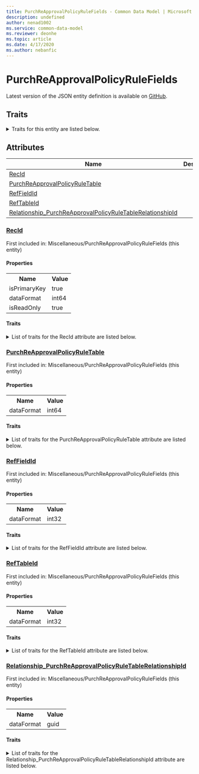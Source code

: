 ```yaml
---
title: PurchReApprovalPolicyRuleFields - Common Data Model | Microsoft Docs
description: undefined
author: nenad1002
ms.service: common-data-model
ms.reviewer: deonhe
ms.topic: article
ms.date: 4/17/2020
ms.author: nebanfic
---
```


# PurchReApprovalPolicyRuleFields

  
 Latest version of the JSON entity definition is available on <a href="https://github.com/Microsoft/CDM/tree/master/schemaDocuments/core/erp/Tables/SupplyChain/ProcurementAndSourcing/Miscellaneous/PurchReApprovalPolicyRuleFields.cdm.json" target="_blank">GitHub</a>.  

## Traits

<details>
<summary>Traits for this entity are listed below.  
</summary>

**is.identifiedBy**  
  names a specifc identity attribute to use with an entity  <table><tr><th>Parameter</th><th>Value</th><th>Data type</th><th>Explanation</th></tr><tr><td>attribute</td><td>[PurchReApprovalPolicyRuleFields/(resolvedAttributes)/RecId](#RecId)</td><td>attribute</td><td></td></tr></table>

**is.CDM.entityVersion**  
  <table><tr><th>Parameter</th><th>Value</th><th>Data type</th><th>Explanation</th></tr><tr><td>versionNumber</td><td>"1.0.0"</td><td>string</td><td>semantic version number of the entity</td></tr></table>

**is.application.releaseVersion**  
  <table><tr><th>Parameter</th><th>Value</th><th>Data type</th><th>Explanation</th></tr><tr><td>releaseVersion</td><td>"10.0.13.0"</td><td>string</td><td>semantic version number of the application introducing this entity</td></tr></table>

</details>

## Attributes

|Name|Description|First Included in Instance|
|---|---|---|
|[RecId](#RecId)||<a href="PurchReApprovalPolicyRuleFields.md" target="_blank">Miscellaneous/PurchReApprovalPolicyRuleFields</a>|
|[PurchReApprovalPolicyRuleTable](#PurchReApprovalPolicyRuleTable)||<a href="PurchReApprovalPolicyRuleFields.md" target="_blank">Miscellaneous/PurchReApprovalPolicyRuleFields</a>|
|[RefFieldId](#RefFieldId)||<a href="PurchReApprovalPolicyRuleFields.md" target="_blank">Miscellaneous/PurchReApprovalPolicyRuleFields</a>|
|[RefTableId](#RefTableId)||<a href="PurchReApprovalPolicyRuleFields.md" target="_blank">Miscellaneous/PurchReApprovalPolicyRuleFields</a>|
|[Relationship_PurchReApprovalPolicyRuleTableRelationshipId](#Relationship_PurchReApprovalPolicyRuleTableRelationshipId)||<a href="PurchReApprovalPolicyRuleFields.md" target="_blank">Miscellaneous/PurchReApprovalPolicyRuleFields</a>|

### <a href=#RecId name="RecId">RecId</a>

First included in: Miscellaneous/PurchReApprovalPolicyRuleFields (this entity)  

#### Properties

<table><tr><th>Name</th><th>Value</th></tr><tr><td>isPrimaryKey</td><td>true</td></tr><tr><td>dataFormat</td><td>int64</td></tr><tr><td>isReadOnly</td><td>true</td></tr></table>

#### Traits

<details>
<summary>List of traits for the RecId attribute are listed below.</summary>

**is.dataFormat.integer**  
**is.dataFormat.big**  
**is.identifiedBy**  
names a specifc identity attribute to use with an entity  <table><tr><th>Parameter</th><th>Value</th><th>Data type</th><th>Explanation</th></tr><tr><td>attribute</td><td>[PurchReApprovalPolicyRuleFields/(resolvedAttributes)/RecId](#RecId)</td><td>attribute</td><td></td></tr></table>

**is.readOnly**  
**is.dataFormat.integer**  
**is.dataFormat.big**  
</details>

### <a href=#PurchReApprovalPolicyRuleTable name="PurchReApprovalPolicyRuleTable">PurchReApprovalPolicyRuleTable</a>

First included in: Miscellaneous/PurchReApprovalPolicyRuleFields (this entity)  

#### Properties

<table><tr><th>Name</th><th>Value</th></tr><tr><td>dataFormat</td><td>int64</td></tr></table>

#### Traits

<details>
<summary>List of traits for the PurchReApprovalPolicyRuleTable attribute are listed below.</summary>

**is.dataFormat.integer**  
**is.dataFormat.big**  
**is.dataFormat.integer**  
**is.dataFormat.big**  
</details>

### <a href=#RefFieldId name="RefFieldId">RefFieldId</a>

First included in: Miscellaneous/PurchReApprovalPolicyRuleFields (this entity)  

#### Properties

<table><tr><th>Name</th><th>Value</th></tr><tr><td>dataFormat</td><td>int32</td></tr></table>

#### Traits

<details>
<summary>List of traits for the RefFieldId attribute are listed below.</summary>

**is.dataFormat.integer**  
**is.dataFormat.integer**  
</details>

### <a href=#RefTableId name="RefTableId">RefTableId</a>

First included in: Miscellaneous/PurchReApprovalPolicyRuleFields (this entity)  

#### Properties

<table><tr><th>Name</th><th>Value</th></tr><tr><td>dataFormat</td><td>int32</td></tr></table>

#### Traits

<details>
<summary>List of traits for the RefTableId attribute are listed below.</summary>

**is.dataFormat.integer**  
**is.dataFormat.integer**  
</details>

### <a href=#Relationship_PurchReApprovalPolicyRuleTableRelationshipId name="Relationship_PurchReApprovalPolicyRuleTableRelationshipId">Relationship_PurchReApprovalPolicyRuleTableRelationshipId</a>

First included in: Miscellaneous/PurchReApprovalPolicyRuleFields (this entity)  

#### Properties

<table><tr><th>Name</th><th>Value</th></tr><tr><td>dataFormat</td><td>guid</td></tr></table>

#### Traits

<details>
<summary>List of traits for the Relationship_PurchReApprovalPolicyRuleTableRelationshipId attribute are listed below.</summary>

**is.dataFormat.character**  
**is.dataFormat.big**  
**is.dataFormat.array**  
**is.dataFormat.guid**  
**means.identity.entityId**  
**is.linkedEntity.identifier**  
Marks the attribute(s) that hold foreign key references to a linked (used as an attribute) entity. This attribute is added to the resolved entity to enumerate the referenced entities.  <table><tr><th>Parameter</th><th>Value</th><th>Data type</th><th>Explanation</th></tr><tr><td>entityReferences</td><td><table><tr><th>entityReference</th><th>attributeReference</th></tr><tr><td><a href="../Main/PurchReApprovalPolicyRuleTable.md" target="_blank">/core/erp/Tables/SupplyChain/ProcurementAndSourcing/Main/PurchReApprovalPolicyRuleTable.cdm.json/PurchReApprovalPolicyRuleTable</a></td><td><a href="../Main/PurchReApprovalPolicyRuleTable.md#RecId" target="_blank">RecId</a></td></tr></table></td><td>entity</td><td>a reference to the constant entity holding the list of entity references</td></tr></table>

**is.dataFormat.guid**  
**is.dataFormat.character**  
**is.dataFormat.array**  
</details>
